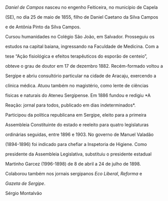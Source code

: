 

*Daniel de Campos* nasceu no engenho Feiticeira, no município de Capela

(SE), no dia 25 de maio de 1855, filho de Daniel Caetano da Silva Campos

e de Antônia Pinto da Silva Campos.



Cursou humanidades no Colégio São João, em Salvador. Prosseguiu os

estudos na capital baiana, ingressando na Faculdade de Medicina. Com a

tese “Ação fisiológica e efeitos terapêuticos do esporão de centeio”,

obteve o grau de doutor em 17 de dezembro 1882. Recém-formado voltou a

Sergipe e abriu consultório particular na cidade de Aracaju, exercendo a

clínica médica. Atuou também no magistério, como lente de ciências

físicas e naturais do Ateneu Sergipense. Em 1886 fundou e redigiu *A

Reação: jornal para todos, publicado em dias indeterminados*.



Participou da política republicana em Sergipe, eleito para a primeira

Assembleia Constituinte do estado e reeleito para quatro legislaturas

ordinárias seguidas, entre 1896 e 1903. No governo de Manuel Valadão

(1894-1896) foi indicado para chefiar a Inspetoria de Higiene. Como

presidente da Assembleia Legislativa, substituiu o presidente estadual

Martinho Garcez (1996-1898) de 8 de abril a 24 de julho de 1898.



Colaborou também nos jornais sergipanos *Eco Liberal*, *Reforma* e

*Gazeta de Sergipe*.



Sérgio Montalvão




